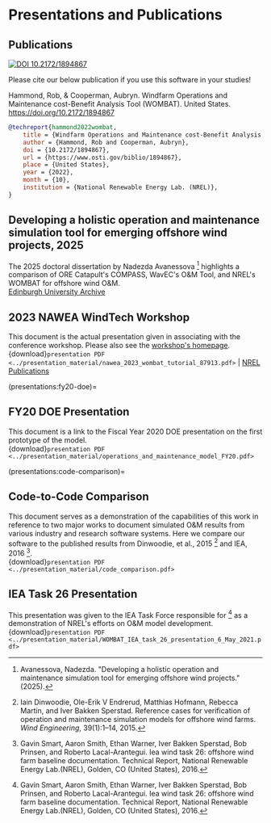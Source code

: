 # Presentations and Publications
## Publications
[![DOI 10.2172/1894867](https://img.shields.io/badge/DOI-10.2172%2F1894867-brightgreen?link=https://doi.org/10.2172/1894867)](https://www.osti.gov/biblio/1894867)

Please cite our below publication if you use this software in your studies!

Hammond, Rob, & Cooperman, Aubryn. Windfarm Operations and Maintenance cost-Benefit Analysis Tool (WOMBAT). United States. https://doi.org/10.2172/1894867

```bibtex
@techreport{hammond2022wombat,
    title = {Windfarm Operations and Maintenance cost-Benefit Analysis Tool (WOMBAT)},
    author = {Hammond, Rob and Cooperman, Aubryn},
    doi = {10.2172/1894867},
    url = {https://www.osti.gov/biblio/1894867},
    place = {United States},
    year = {2022},
    month = {10},
    institution = {National Renewable Energy Lab. (NREL)},
}
```

## Developing a holistic operation and maintenance simulation tool for emerging offshore wind projects, 2025

The 2025 doctoral dissertation by Nadezda Avanessova [^avanessova2025] highlights a comparison of
ORE Catapult's COMPASS, WavEC's O&M Tool, and NREL's WOMBAT for offshore wind O&M.
<br/>
[Edinburgh University Archive](http://dx.doi.org/10.7488/era/5854)

## 2023 NAWEA WindTech Workshop

This document is the actual presentation given in associating with the conference
workshop. Please also see the [workshop's homepage](/workshops/nawea_wind_tech_2023).
<br/>
{download}`presentation PDF <../presentation_material/nawea_2023_wombat_tutorial_87913.pdf>`
| [NREL Publications](https://www.nrel.gov/docs/fy24osti/87913.pdf)

(presentations:fy20-doe)=
## FY20 DOE Presentation

This document is a link to the Fiscal Year 2020 DOE presentation on the first prototype
of the model.
<br/>
{download}`presentation PDF <../presentation_material/operations_and_maintenance_model_FY20.pdf>`

(presentations:code-comparison)=
## Code-to-Code Comparison

This document serves as a demonstration of the capabilities of this work in reference to
two major works to document simulated O&M results from various industry and research
software systems. Here we compare our software to the published results from
Dinwoodie, et al., 2015 [^dinwoodie2015reference] and IEA, 2016 [^smart2016iea].
<br/>
{download}`presentation PDF <../presentation_material/code_comparison.pdf>`


## IEA Task 26 Presentation

This presentation was given to the IEA Task Force responsible for [^smart2016iea]
as a demonstration of NREL's efforts on O&M model development.
<br/>
{download}`presentation PDF <../presentation_material/WOMBAT_IEA_task_26_presentation_6_May_2021.pdf>`

[^dinwoodie2015reference]: Iain Dinwoodie, Ole-Erik V Endrerud, Matthias Hofmann, Rebecca Martin, and Iver Bakken Sperstad. Reference cases for verification of operation and maintenance simulation models for offshore wind farms. *Wind Engineering*, 39(1):1–14, 2015.
[^smart2016iea]: Gavin Smart, Aaron Smith, Ethan Warner, Iver Bakken Sperstad, Bob Prinsen, and Roberto Lacal-Arantegui. Iea wind task 26: offshore wind farm baseline documentation. Technical Report, National Renewable Energy Lab.(NREL), Golden, CO (United States), 2016.
[^avanessova2025]: Avanessova, Nadezda. "Developing a holistic operation and maintenance simulation tool for emerging offshore wind projects." (2025).
